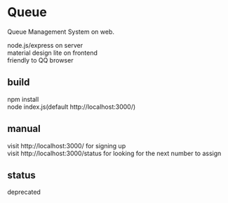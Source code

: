 # Queue
Queue Management System on web.  
  
node.js/express on server  
material design lite on frontend  
friendly to QQ browser  

## build  
npm install  
node index.js(default http://localhost:3000/)  

## manual  
visit http://localhost:3000/ for signing up  
visit http://localhost:3000/status for looking for the next number to assign  

## status  
deprecated  
